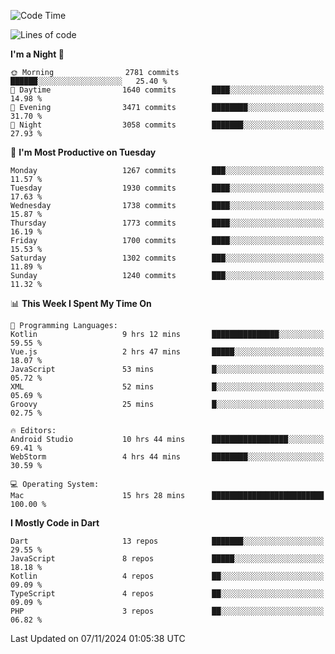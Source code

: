 <!--START_SECTION:waka-->
![Code Time](http://img.shields.io/badge/Code%20Time-868%20hrs%2028%20mins-blue)

![Lines of code](https://img.shields.io/badge/From%20Hello%20World%20I%27ve%20Written-3.6%20million%20lines%20of%20code-blue)

**I'm a Night 🦉** 

```text
🌞 Morning                2781 commits        ██████░░░░░░░░░░░░░░░░░░░   25.40 % 
🌆 Daytime                1640 commits        ████░░░░░░░░░░░░░░░░░░░░░   14.98 % 
🌃 Evening                3471 commits        ████████░░░░░░░░░░░░░░░░░   31.70 % 
🌙 Night                  3058 commits        ███████░░░░░░░░░░░░░░░░░░   27.93 % 
```
📅 **I'm Most Productive on Tuesday** 

```text
Monday                   1267 commits        ███░░░░░░░░░░░░░░░░░░░░░░   11.57 % 
Tuesday                  1930 commits        ████░░░░░░░░░░░░░░░░░░░░░   17.63 % 
Wednesday                1738 commits        ████░░░░░░░░░░░░░░░░░░░░░   15.87 % 
Thursday                 1773 commits        ████░░░░░░░░░░░░░░░░░░░░░   16.19 % 
Friday                   1700 commits        ████░░░░░░░░░░░░░░░░░░░░░   15.53 % 
Saturday                 1302 commits        ███░░░░░░░░░░░░░░░░░░░░░░   11.89 % 
Sunday                   1240 commits        ███░░░░░░░░░░░░░░░░░░░░░░   11.32 % 
```


📊 **This Week I Spent My Time On** 

```text
💬 Programming Languages: 
Kotlin                   9 hrs 12 mins       ███████████████░░░░░░░░░░   59.55 % 
Vue.js                   2 hrs 47 mins       █████░░░░░░░░░░░░░░░░░░░░   18.07 % 
JavaScript               53 mins             █░░░░░░░░░░░░░░░░░░░░░░░░   05.72 % 
XML                      52 mins             █░░░░░░░░░░░░░░░░░░░░░░░░   05.69 % 
Groovy                   25 mins             █░░░░░░░░░░░░░░░░░░░░░░░░   02.75 % 

🔥 Editors: 
Android Studio           10 hrs 44 mins      █████████████████░░░░░░░░   69.41 % 
WebStorm                 4 hrs 44 mins       ████████░░░░░░░░░░░░░░░░░   30.59 % 

💻 Operating System: 
Mac                      15 hrs 28 mins      █████████████████████████   100.00 % 
```

**I Mostly Code in Dart** 

```text
Dart                     13 repos            ███████░░░░░░░░░░░░░░░░░░   29.55 % 
JavaScript               8 repos             █████░░░░░░░░░░░░░░░░░░░░   18.18 % 
Kotlin                   4 repos             ██░░░░░░░░░░░░░░░░░░░░░░░   09.09 % 
TypeScript               4 repos             ██░░░░░░░░░░░░░░░░░░░░░░░   09.09 % 
PHP                      3 repos             ██░░░░░░░░░░░░░░░░░░░░░░░   06.82 % 
```




 Last Updated on 07/11/2024 01:05:38 UTC
<!--END_SECTION:waka-->
